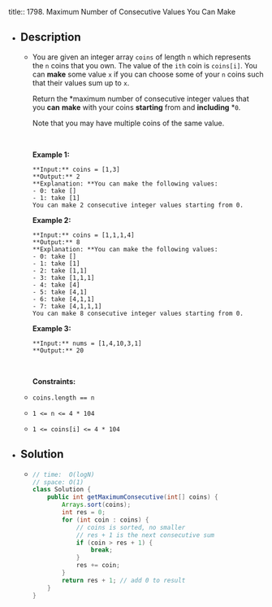 title:: 1798. Maximum Number of Consecutive Values You Can Make

- ## Description
	- You are given an integer array `coins` of length `n` which represents the `n` coins that you own. The value of the `ith` coin is `coins[i]`. You can **make** some value `x` if you can choose some of your `n` coins such that their values sum up to `x`.
	  
	  Return the *maximum number of consecutive integer values that you **can** **make** with your coins **starting** from and **including** *`0`.
	  
	  Note that you may have multiple coins of the same value.
	  
	   
	  
	  **Example 1:**
	  
	  ```
	  **Input:** coins = [1,3]
	  **Output:** 2
	  **Explanation: **You can make the following values:
	  - 0: take []
	  - 1: take [1]
	  You can make 2 consecutive integer values starting from 0.
	  ```
	  
	  **Example 2:**
	  
	  ```
	  **Input:** coins = [1,1,1,4]
	  **Output:** 8
	  **Explanation: **You can make the following values:
	  - 0: take []
	  - 1: take [1]
	  - 2: take [1,1]
	  - 3: take [1,1,1]
	  - 4: take [4]
	  - 5: take [4,1]
	  - 6: take [4,1,1]
	  - 7: take [4,1,1,1]
	  You can make 8 consecutive integer values starting from 0.
	  ```
	  
	  **Example 3:**
	  
	  ```
	  **Input:** nums = [1,4,10,3,1]
	  **Output:** 20
	  ```
	  
	   
	  
	  **Constraints:**
	- `coins.length == n`
	- `1 <= n <= 4 * 104`
	- `1 <= coins[i] <= 4 * 104`
- ## Solution
	- ```java
	  // time:  O(logN)
	  // space: O(1)
	  class Solution {
	      public int getMaximumConsecutive(int[] coins) {
	          Arrays.sort(coins);
	          int res = 0;
	          for (int coin : coins) { 
	              // coins is sorted, no smaller 
	              // res + 1 is the next consecutive sum
	              if (coin > res + 1) {
	                  break;
	              }
	              res += coin;
	          }
	          return res + 1; // add 0 to result
	      }
	  }
	  ```